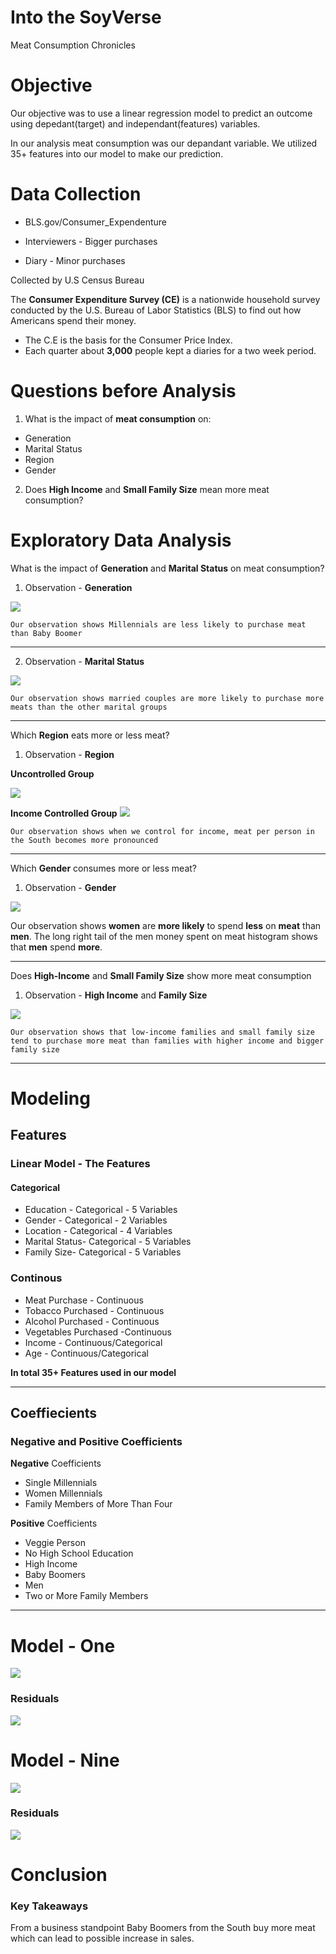 # Into the SoyVerse
Meat Consumption Chronicles

# Objective

Our objective was to use a linear regression model to predict an outcome using depedant(target) and independant(features) variables. 

In our analysis meat consumption was our depandant variable. We utilized 35+ features into our model to make our prediction.


# Data Collection

- BLS.gov/Consumer_Expendenture

- Interviewers - Bigger purchases

- Diary - Minor purchases

Collected by U.S Census Bureau

The **Consumer Expenditure Survey (CE)** is a nationwide household survey conducted by the U.S. Bureau of Labor Statistics (BLS) to find out how Americans spend their money.

- The C.E is the basis for the Consumer Price Index.
- Each quarter about **3,000** people kept a diaries for a two week period.

# Questions before Analysis

1) What is the impact of **meat consumption** on:
- Generation 
- Marital Status
- Region
- Gender 

2) Does **High Income** and **Small Family Size** mean more meat consumption?

# Exploratory Data Analysis

  What is the impact of **Generation** and **Marital Status** on meat consumption?

   
1) Observation - **Generation**

![](Images/Bar&#32;Graph&#32;Generations.png)

    Our observation shows Millennials are less likely to purchase meat than Baby Boomer
---
2) Observation - **Marital Status**

![](Images/marital_status&#32;pie.png)

    Our observation shows married couples are more likely to purchase more meats than the other marital groups
---
Which **Region** eats more or less meat?

1) Observation - **Region**


 **Uncontrolled Group**
 
![](Images/updated_color_map.png)

**Income Controlled Group**
![](Images/region_income_control.png)   
    
    Our observation shows when we control for income, meat per person in the South becomes more pronounced
---
Which **Gender** consumes more or less meat?

1) Observation - **Gender**
   
![](Images/meat_gender_count.png)

   Our observation shows **women** are **more likely** to spend **less** on **meat** than **men**. The long right tail of the men money spent on meat histogram shows that **men** spend **more**.

----
Does **High-Income** and **Small Family Size** show more meat consumption

1) Observation - **High Income** and **Family Size**

![](Images/family_income.png)

    Our observation shows that low-income families and small family size tend to purchase more meat than families with higher income and bigger family size

----
# Modeling
  
## Features

### Linear Model - The Features 

#### Categorical
- Education - Categorical - 5 Variables
- Gender - Categorical - 2 Variables
- Location - Categorical - 4 Variables
- Marital Status- Categorical - 5 Variables
- Family Size- Categorical - 5 Variables

### Continous
- Meat Purchase - Continuous
- Tobacco Purchased - Continuous
- Alcohol Purchased - Continuous 
- Vegetables Purchased -Continuous 
- Income - Continuous/Categorical
- Age - Continuous/Categorical

**In total 35+ Features used in our model**

---
## Coeffiecients  

### Negative and Positive Coefficients

**Negative** Coefficients  

- Single Millennials 
-  Women Millennials
- Family Members of More Than Four 

**Positive** Coefficients
- Veggie Person
- No High School Education
- High Income
- Baby Boomers
- Men
- Two or More Family Members
---
# Model - One

![](Images/model_1.png)

### Residuals
![](Images/model1.png)

# Model - Nine

![](Images/model_9.png)

### Residuals
![](Images/truncated_variables.png)


# Conclusion

### Key Takeaways

From a business standpoint Baby Boomers from the South buy more meat which can lead to possible increase in sales.

